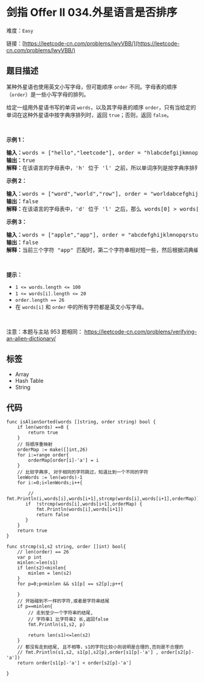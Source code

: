 # 剑指 Offer II 034.外星语言是否排序

难度：`Easy`

 链接：[https://leetcode-cn.com/problems/lwyVBB/](https://leetcode-cn.com/problems/lwyVBB/)

## 题目描述

<p>某种外星语也使用英文小写字母，但可能顺序 <code>order</code> 不同。字母表的顺序（<code>order</code>）是一些小写字母的排列。</p>

<p>给定一组用外星语书写的单词 <code>words</code>，以及其字母表的顺序 <code>order</code>，只有当给定的单词在这种外星语中按字典序排列时，返回 <code>true</code>；否则，返回 <code>false</code>。</p>

<p>&nbsp;</p>

<p><strong>示例 1：</strong></p>

<pre>
<strong>输入：</strong>words = [&quot;hello&quot;,&quot;leetcode&quot;], order = &quot;hlabcdefgijkmnopqrstuvwxyz&quot;
<strong>输出：</strong>true
<strong>解释：</strong>在该语言的字母表中，&#39;h&#39; 位于 &#39;l&#39; 之前，所以单词序列是按字典序排列的。</pre>

<p><strong>示例 2：</strong></p>

<pre>
<strong>输入：</strong>words = [&quot;word&quot;,&quot;world&quot;,&quot;row&quot;], order = &quot;worldabcefghijkmnpqstuvxyz&quot;
<strong>输出：</strong>false
<strong>解释：</strong>在该语言的字母表中，&#39;d&#39; 位于 &#39;l&#39; 之后，那么 words[0] &gt; words[1]，因此单词序列不是按字典序排列的。</pre>

<p><strong>示例 3：</strong></p>

<pre>
<strong>输入：</strong>words = [&quot;apple&quot;,&quot;app&quot;], order = &quot;abcdefghijklmnopqrstuvwxyz&quot;
<strong>输出：</strong>false
<strong>解释：</strong>当前三个字符 &quot;app&quot; 匹配时，第二个字符串相对短一些，然后根据词典编纂规则 &quot;apple&quot; &gt; &quot;app&quot;，因为 &#39;l&#39; &gt; &#39;&empty;&#39;，其中 &#39;&empty;&#39; 是空白字符，定义为比任何其他字符都小（<a href="https://baike.baidu.com/item/%E5%AD%97%E5%85%B8%E5%BA%8F" target="_blank">更多信息</a>）。
</pre>

<p>&nbsp;</p>

<p><strong>提示：</strong></p>

<ul>
	<li><code>1 &lt;= words.length &lt;= 100</code></li>
	<li><code>1 &lt;= words[i].length &lt;= 20</code></li>
	<li><code>order.length == 26</code></li>
	<li>在&nbsp;<code>words[i]</code>&nbsp;和&nbsp;<code>order</code>&nbsp;中的所有字符都是英文小写字母。</li>
</ul>

<p>&nbsp;</p>

<p><meta charset="UTF-8" />注意：本题与主站 953&nbsp;题相同：&nbsp;<a href="https://leetcode-cn.com/problems/verifying-an-alien-dictionary/">https://leetcode-cn.com/problems/verifying-an-alien-dictionary/</a></p>

## 标签

 - Array 
 - Hash Table 
 - String 

## 代码

```golang
func isAlienSorted(words []string, order string) bool {
    if len(words) ==0 {
        return true
    }
    // 将顺序重映射
    orderMap := make([]int,26)
    for i:=range order{
        orderMap[order[i]-'a'] = i
    }
    // 比较字典序, 对于相同的字符跳过，知道比到一个不同的字符
    lenWords := len(words)-1
    for i:=0;i<lenWords;i++{
        
        // fmt.Println(i,words[i],words[i+1],strcmp(words[i],words[i+1],orderMap))
       if  !strcmp(words[i],words[i+1],orderMap) {
           fmt.Println(words[i],words[i+1])
           return false
       }
    }
    return true
}

func strcmp(s1,s2 string, order []int) bool{
    // len(order) == 26
    var p int
    minlen:=len(s1)
    if len(s2)<minlen{
        minlen = len(s2)
    }
    for p=0;p<minlen && s1[p] == s2[p];p++{
        
    }
    // 开始碰到不一样的字符,或者是字符串结尾
    if p==minlen{
        // 走到至少一个字符串的结尾,
        // 字符串1 比字符串2 长,返回false
        fmt.Println(s1,s2, p)

        return len(s1)<=len(s2)
    }
    // 都没有走到结尾, 且不相等，s1的字符比较小则说明是合理的,否则是不合理的
    // fmt.Println(s1,s2, s1[p],s2[p],order[s1[p]-'a'] , order[s2[p]-'a'])
    return order[s1[p]-'a'] < order[s2[p]-'a']
    
}
```